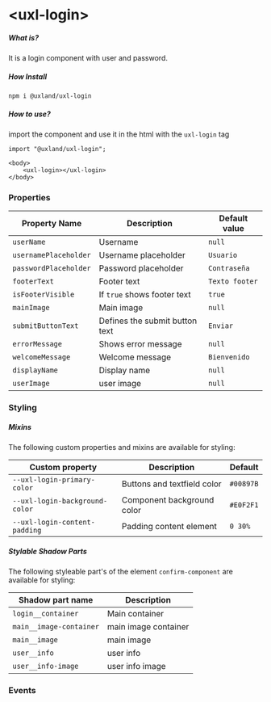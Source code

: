 # \<uxl-login\>

##### What is?

It is a login component with user and password.

##### How Install

```
npm i @uxland/uxl-login
```

##### How to use?

import the component and use it in the html with the `uxl-login` tag

```
import "@uxland/uxl-login";

<body>
    <uxl-login></uxl-login>
</body>
```


### Properties
  
  | Property Name | Description | Default value |
  | --------------| ------------|---------------|
  | `userName` | Username | `null` |
  | `usernamePlaceholder`| Username placeholder | `Usuario` |
  | `passwordPlaceholder` | Password placeholder | `Contraseña`|
  | `footerText` | Footer text | `Texto footer` |
  | `isFooterVisible` | If `true` shows footer text | `true` |
  | `mainImage` | Main image | `null` |
  | `submitButtonText` | Defines the submit button text | `Enviar` |
  | `errorMessage` | Shows error message | `null` |
  | `welcomeMessage` | Welcome message | `Bienvenido` |
  | `displayName` | Display name | `null` |
  | `userImage` |  user image |`null` |
  
### Styling

##### Mixins

The following custom properties and mixins are available for styling:

| Custom property | Description | Default |
| --- | --- | --- |
| `--uxl-login-primary-color` | Buttons and textfield color | `#00897B` |
| `--uxl-login-background-color` | Component background color | `#E0F2F1` |
| `--uxl-login-content-padding` | Padding content element | `0 30%` |


##### Stylable Shadow Parts

The following styleable part's of the element `confirm-component` are available for styling:

| Shadow part name                       | Description                             |
|------------------|------------------|
| `login__container` | Main container | 
| `main__image-container` | main image container |
| `main__image` | main image |
| `user__info ` | user info | 
|`user__info-image `| user info image | 




### Events
